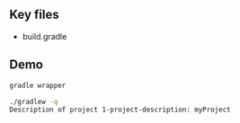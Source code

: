 ## Key files

- build.gradle

## Demo

```bash
gradle wrapper

./gradlew -q
Description of project 1-project-description: myProject
```

